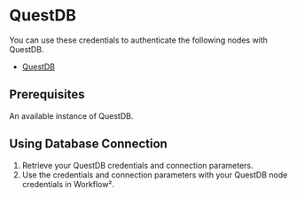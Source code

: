 # QuestDB

You can use these credentials to authenticate the following nodes with QuestDB.
- [QuestDB](/workflow/integrations/nodes/workflow-nodes-base.questDB/)

## Prerequisites

An available instance of QuestDB. 

## Using Database Connection

1. Retrieve your QuestDB credentials and connection parameters.
2. Use the credentials and connection parameters with your QuestDB node credentials in Workflow².
